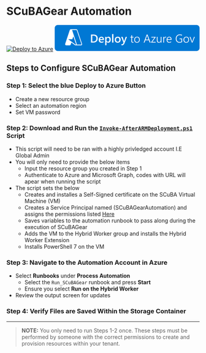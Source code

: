 # SCuBAGear Automation
[![Deploy to Azure](https://aka.ms/deploytoazurebutton)](https://portal.azure.com/#create/Microsoft.Template/uri/https%3A%2F%2Fraw.githubusercontent.com%2Fpickax1%2FSCuBAGear_Automation%2Fmain%2FDeploy.json)
[![Deploy To Azure US Gov](https://raw.githubusercontent.com/Azure/azure-quickstart-templates/master/1-CONTRIBUTION-GUIDE/images/deploytoazuregov.svg?sanitize=true)](https://portal.azure.us/#create/Microsoft.Template/uri/https%3A%2F%2Fraw.githubusercontent.com%2Fpickax1%2FSCuBAGear_Automation%2Fmain%2FDeploy.json)

## Steps to Configure SCuBAGear Automation

### Step 1: Select the blue Deploy to Azure Button
- Create a new resource group
- Select an automation region
- Set VM password

### Step 2: Download and Run the [`Invoke-AfterARMDeployment.ps1`](https://raw.githubusercontent.com/Pickax1/SCuBAGear_Automation/main/Invoke-AfterARMDeployment.ps1) Script
- This script will need to be ran with a highly privledged account I.E Global Admin
- You will only need to provide the below items
    - Input the resource group you created in Step 1
    - Authenticate to Azure and Microsoft Graph, codes with URL will apear when running the script
- The script sets the below
    - Creates and installes a Self-Signed certificate on the SCuBA Virtual Machine (VM)
    - Creates a Service Principal named (SCuBAGearAutomation) and assigns the permissions listed [Here](https://cisagov.github.io/ScubaGear/docs/prerequisites/noninteractive.html)
    - Saves variables to the automation runbook to pass along during the execution of SCuBAGear
    - Adds the VM to the Hybrid Worker group and installs the Hybrid Worker Extension
    - Installs PowerShell 7 on the VM

### Step 3: Navigate to the Automation Account in Azure
- Select **Runbooks** under **Process Automation**
  - Select the `Run_SCuBAGear` runbook and press **Start**
  - Ensure you select **Run on the Hybrid Worker**
- Review the output screen for updates

### Step 4: Verify Files are Saved Within the Storage Container

---

> **NOTE:** You only need to run Steps 1-2 once. These steps must be performed by someone with the correct permissions to create and provision resources within your tenant.
